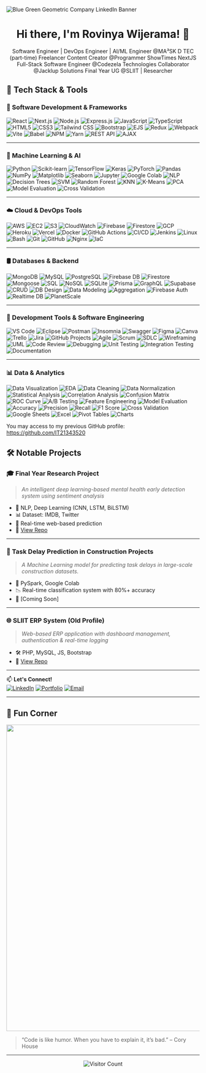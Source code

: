 ![Blue Green Geometric Company LinkedIn Banner](https://github.com/user-attachments/assets/6d1008a7-8573-4b4b-b1fb-ea107ebb7cbd)


<h1 align="center">Hi there, I'm Rovinya Wijerama! 👋</h1>

<p align="center">
  Software Engineer | DevOps Engineer | AI/ML Engineer @MA³SK D TEC (part-time) 
  Freelancer 
  Content Creator @Programmer ShowTimes
  NextJS Full-Stack Software Engineer @Codezela Technologies 
  Collaborator @Jacklup Solutions 
  Final Year UG @SLIIT | Researcher 
</p>


## 🔧 Tech Stack & Tools

### 🚀 Software Development & Frameworks

![React](https://img.shields.io/badge/React-20232A?style=for-the-badge&logo=react)
![Next.js](https://img.shields.io/badge/Next.js-000000?style=for-the-badge&logo=nextdotjs)
![Node.js](https://img.shields.io/badge/Node.js-339933?style=for-the-badge&logo=nodedotjs&logoColor=white)
![Express.js](https://img.shields.io/badge/Express.js-404D59?style=for-the-badge)
![JavaScript](https://img.shields.io/badge/JavaScript-F7DF1E?style=for-the-badge&logo=javascript&logoColor=black)
![TypeScript](https://img.shields.io/badge/TypeScript-3178C6?style=for-the-badge&logo=typescript)
![HTML5](https://img.shields.io/badge/HTML5-E34F26?style=for-the-badge&logo=html5)
![CSS3](https://img.shields.io/badge/CSS3-1572B6?style=for-the-badge&logo=css3)
![Tailwind CSS](https://img.shields.io/badge/Tailwind_CSS-38B2AC?style=for-the-badge&logo=tailwind-css)
![Bootstrap](https://img.shields.io/badge/Bootstrap-7952B3?style=for-the-badge&logo=bootstrap)
![EJS](https://img.shields.io/badge/EJS-8E44AD?style=for-the-badge)
![Redux](https://img.shields.io/badge/Redux-764ABC?style=for-the-badge&logo=redux)
![Webpack](https://img.shields.io/badge/Webpack-8DD6F9?style=for-the-badge&logo=webpack)
![Vite](https://img.shields.io/badge/Vite-646CFF?style=for-the-badge&logo=vite&logoColor=white)
![Babel](https://img.shields.io/badge/Babel-F9DC3E?style=for-the-badge&logo=babel&logoColor=black)
![NPM](https://img.shields.io/badge/NPM-CB3837?style=for-the-badge&logo=npm)
![Yarn](https://img.shields.io/badge/Yarn-2C8EBB?style=for-the-badge&logo=yarn)
![REST API](https://img.shields.io/badge/REST-API-FF6F00?style=for-the-badge)
![AJAX](https://img.shields.io/badge/AJAX-4A90E2?style=for-the-badge)

---

### 🧠 Machine Learning & AI

![Python](https://img.shields.io/badge/Python-3776AB?style=for-the-badge&logo=python)
![Scikit-learn](https://img.shields.io/badge/Scikit--learn-F7931E?style=for-the-badge&logo=scikit-learn)
![TensorFlow](https://img.shields.io/badge/TensorFlow-FF6F00?style=for-the-badge&logo=tensorflow)
![Keras](https://img.shields.io/badge/Keras-D00000?style=for-the-badge&logo=keras)
![PyTorch](https://img.shields.io/badge/PyTorch-EE4C2C?style=for-the-badge&logo=pytorch)
![Pandas](https://img.shields.io/badge/Pandas-150458?style=for-the-badge&logo=pandas)
![NumPy](https://img.shields.io/badge/NumPy-013243?style=for-the-badge&logo=numpy)
![Matplotlib](https://img.shields.io/badge/Matplotlib-11557C?style=for-the-badge)
![Seaborn](https://img.shields.io/badge/Seaborn-76B900?style=for-the-badge)
![Jupyter](https://img.shields.io/badge/Jupyter-F37626?style=for-the-badge&logo=jupyter)
![Google Colab](https://img.shields.io/badge/Google_Colab-F9AB00?style=for-the-badge&logo=googlecolab)
![NLP](https://img.shields.io/badge/NLP-8E44AD?style=for-the-badge)
![Decision Trees](https://img.shields.io/badge/Decision_Trees-3498DB?style=for-the-badge)
![SVM](https://img.shields.io/badge/SVM-2C3E50?style=for-the-badge)
![Random Forest](https://img.shields.io/badge/Random_Forest-16A085?style=for-the-badge)
![KNN](https://img.shields.io/badge/KNN-2980B9?style=for-the-badge)
![K-Means](https://img.shields.io/badge/K--Means-1ABC9C?style=for-the-badge)
![PCA](https://img.shields.io/badge/PCA-2ECC71?style=for-the-badge)
![Model Evaluation](https://img.shields.io/badge/Model--Evaluation-34495E?style=for-the-badge)
![Cross Validation](https://img.shields.io/badge/Cross--Validation-8E44AD?style=for-the-badge)


---

### ☁️ Cloud & DevOps Tools

![AWS](https://img.shields.io/badge/AWS-FF9900?style=for-the-badge&logo=amazonaws)
![EC2](https://img.shields.io/badge/EC2-FF9900?style=for-the-badge&logo=amazonaws)
![S3](https://img.shields.io/badge/S3-569A31?style=for-the-badge&logo=amazonaws)
![CloudWatch](https://img.shields.io/badge/CloudWatch-232F3E?style=for-the-badge)
![Firebase](https://img.shields.io/badge/Firebase-FFCA28?style=for-the-badge&logo=firebase)
![Firestore](https://img.shields.io/badge/Firestore-FFA000?style=for-the-badge)
![GCP](https://img.shields.io/badge/GCP-4285F4?style=for-the-badge&logo=googlecloud)
![Heroku](https://img.shields.io/badge/Heroku-430098?style=for-the-badge&logo=heroku)
![Vercel](https://img.shields.io/badge/Vercel-000000?style=for-the-badge&logo=vercel)
![Docker](https://img.shields.io/badge/Docker-2496ED?style=for-the-badge&logo=docker)
![GitHub Actions](https://img.shields.io/badge/GitHub_Actions-2088FF?style=for-the-badge&logo=githubactions)
![CI/CD](https://img.shields.io/badge/CI/CD-007ACC?style=for-the-badge)
![Jenkins](https://img.shields.io/badge/Jenkins-D24939?style=for-the-badge&logo=jenkins)
![Linux](https://img.shields.io/badge/Linux-FCC624?style=for-the-badge&logo=linux)
![Bash](https://img.shields.io/badge/Bash-4EAA25?style=for-the-badge&logo=gnu-bash)
![Git](https://img.shields.io/badge/Git-F05032?style=for-the-badge&logo=git)
![GitHub](https://img.shields.io/badge/GitHub-181717?style=for-the-badge&logo=github)
![Nginx](https://img.shields.io/badge/Nginx-009639?style=for-the-badge&logo=nginx)
![IaC](https://img.shields.io/badge/IaC-2C3E50?style=for-the-badge)


---

### 🛢️ Databases & Backend

![MongoDB](https://img.shields.io/badge/MongoDB-47A248?style=for-the-badge&logo=mongodb)
![MySQL](https://img.shields.io/badge/MySQL-005C84?style=for-the-badge&logo=mysql)
![PostgreSQL](https://img.shields.io/badge/PostgreSQL-336791?style=for-the-badge&logo=postgresql)
![Firebase DB](https://img.shields.io/badge/Firebase_DB-FFCA28?style=for-the-badge&logo=firebase)
![Firestore](https://img.shields.io/badge/Firestore-FFA000?style=for-the-badge)
![Mongoose](https://img.shields.io/badge/Mongoose-880000?style=for-the-badge)
![SQL](https://img.shields.io/badge/SQL-4479A1?style=for-the-badge)
![NoSQL](https://img.shields.io/badge/NoSQL-CC0000?style=for-the-badge)
![SQLite](https://img.shields.io/badge/SQLite-003B57?style=for-the-badge&logo=sqlite)
![Prisma](https://img.shields.io/badge/Prisma-2D3748?style=for-the-badge&logo=prisma)
![GraphQL](https://img.shields.io/badge/GraphQL-E10098?style=for-the-badge&logo=graphql)
![Supabase](https://img.shields.io/badge/Supabase-3ECF8E?style=for-the-badge&logo=supabase)
![CRUD](https://img.shields.io/badge/CRUD-3498DB?style=for-the-badge)
![DB Design](https://img.shields.io/badge/Schema_Design-9B59B6?style=for-the-badge)
![Data Modeling](https://img.shields.io/badge/Data_Modeling-2980B9?style=for-the-badge)
![Aggregation](https://img.shields.io/badge/Aggregation_Framework-16A085?style=for-the-badge)
![Firebase Auth](https://img.shields.io/badge/Firebase_Auth-FFCA28?style=for-the-badge&logo=firebase)
![Realtime DB](https://img.shields.io/badge/Realtime_DB-FFA500?style=for-the-badge)
![PlanetScale](https://img.shields.io/badge/PlanetScale-000000?style=for-the-badge&logo=planetscale)


---

### 🧰 Development Tools & Software Engineering

![VS Code](https://img.shields.io/badge/VS_Code-007ACC?style=for-the-badge&logo=visual-studio-code)
![Eclipse](https://img.shields.io/badge/Eclipse-2C2255?style=for-the-badge&logo=eclipseide)
![Postman](https://img.shields.io/badge/Postman-FF6C37?style=for-the-badge&logo=postman)
![Insomnia](https://img.shields.io/badge/Insomnia-4000BF?style=for-the-badge&logo=insomnia)
![Swagger](https://img.shields.io/badge/Swagger-85EA2D?style=for-the-badge&logo=swagger)
![Figma](https://img.shields.io/badge/Figma-F24E1E?style=for-the-badge&logo=figma)
![Canva](https://img.shields.io/badge/Canva-00C4CC?style=for-the-badge&logo=canva)
![Trello](https://img.shields.io/badge/Trello-0052CC?style=for-the-badge&logo=trello)
![Jira](https://img.shields.io/badge/Jira-0052CC?style=for-the-badge&logo=jira)
![GitHub Projects](https://img.shields.io/badge/GitHub_Projects-181717?style=for-the-badge&logo=github)
![Agile](https://img.shields.io/badge/Agile-6DB33F?style=for-the-badge)
![Scrum](https://img.shields.io/badge/Scrum-0052CC?style=for-the-badge)
![SDLC](https://img.shields.io/badge/SDLC-3498DB?style=for-the-badge)
![Wireframing](https://img.shields.io/badge/Wireframing-1ABC9C?style=for-the-badge)
![UML](https://img.shields.io/badge/UML-2C3E50?style=for-the-badge)
![Code Review](https://img.shields.io/badge/Code_Review-9B59B6?style=for-the-badge)
![Debugging](https://img.shields.io/badge/Debugging-E67E22?style=for-the-badge)
![Unit Testing](https://img.shields.io/badge/Unit_Testing-F1C40F?style=for-the-badge)
![Integration Testing](https://img.shields.io/badge/Integration_Testing-E74C3C?style=for-the-badge)
![Documentation](https://img.shields.io/badge/Software_Documentation-34495E?style=for-the-badge)


---

### 📊 Data & Analytics

![Data Visualization](https://img.shields.io/badge/Data_Visualization-1F77B4?style=for-the-badge)
![EDA](https://img.shields.io/badge/Exploratory_Data_Analysis-FF851B?style=for-the-badge)
![Data Cleaning](https://img.shields.io/badge/Data_Cleaning-FF4136?style=for-the-badge)
![Data Normalization](https://img.shields.io/badge/Data_Normalization-2ECC71?style=for-the-badge)
![Statistical Analysis](https://img.shields.io/badge/Statistical_Analysis-3498DB?style=for-the-badge)
![Correlation Analysis](https://img.shields.io/badge/Correlation_Analysis-9B59B6?style=for-the-badge)
![Confusion Matrix](https://img.shields.io/badge/Confusion_Matrix-E67E22?style=for-the-badge)
![ROC Curve](https://img.shields.io/badge/ROC_Curve-34495E?style=for-the-badge)
![A/B Testing](https://img.shields.io/badge/A%2FB_Testing-1ABC9C?style=for-the-badge)
![Feature Engineering](https://img.shields.io/badge/Feature_Engineering-FF5733?style=for-the-badge)
![Model Evaluation](https://img.shields.io/badge/Model_Evaluation-2980B9?style=for-the-badge)
![Accuracy](https://img.shields.io/badge/Accuracy-2C3E50?style=for-the-badge)
![Precision](https://img.shields.io/badge/Precision-3498DB?style=for-the-badge)
![Recall](https://img.shields.io/badge/Recall-9B59B6?style=for-the-badge)
![F1 Score](https://img.shields.io/badge/F1_Score-E74C3C?style=for-the-badge)
![Cross Validation](https://img.shields.io/badge/Cross_Validation-16A085?style=for-the-badge)
![Google Sheets](https://img.shields.io/badge/Google_Sheets-34A853?style=for-the-badge&logo=googlesheets)
![Excel](https://img.shields.io/badge/Excel-217346?style=for-the-badge&logo=microsoft-excel)
![Pivot Tables](https://img.shields.io/badge/Pivot_Tables-6E5494?style=for-the-badge)
![Charts](https://img.shields.io/badge/Charts-F39C12?style=for-the-badge)



You may access to my previous GitHub profile: https://github.com/IT21343520

## 🛠️ Notable Projects

### 🎓 Final Year Research Project
> *An intelligent deep learning-based mental health early detection system using sentiment analysis*
- 🧠 NLP, Deep Learning (CNN, LSTM, BiLSTM)
- 📊 Dataset: IMDB, Twitter
- 💬 Real-time web-based prediction
- 🔗 [View Repo](https://github.com/rovinyawijeramaofficial/Mental-Health-Detection-System)

---

### 💼 Task Delay Prediction in Construction Projects
> *A Machine Learning model for predicting task delays in large-scale construction datasets.*
- 📁 PySpark, Google Colab
- 📉 Real-time classification system with 80%+ accuracy
- 🔗 [Coming Soon]

---

### 🌐 SLIIT ERP System (Old Profile)
> *Web-based ERP application with dashboard management, authentication & real-time logging*
- 🛠️ PHP, MySQL, JS, Bootstrap
- 🔗 [View Repo](https://github.com/IT21343520/SLIIT-ERP-System)

---

📫 **Let's Connect!**  
[![LinkedIn](https://img.shields.io/badge/LinkedIn-0A66C2?style=flat&logo=linkedin&logoColor=white)](https://linkedin.com/in/your-profile)
[![Portfolio](https://img.shields.io/badge/Portfolio-000?style=flat&logo=firefox&logoColor=white)](https://your-portfolio.com)
[![Email](https://img.shields.io/badge/Email-fff?style=flat&logo=gmail&logoColor=red)](mailto:youremail@example.com)


---

## 🎉 Fun Corner

<p align="center">
  <img src="https://media.giphy.com/media/qgQUggAC3Pfv687qPC/giphy.gif" width="800" />
</p>

> “Code is like humor. When you have to explain it, it’s bad.” – Cory House

---

<p align="center">
  <img src="https://visitor-badge.laobi.icu/badge?page_id=rovinyawijeramaofficial" alt="Visitor Count" />
</p>

